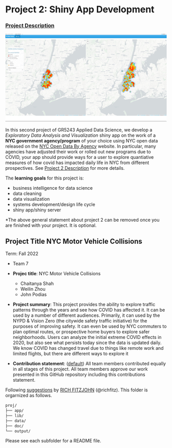 # Project 2: Shiny App Development

### [Project Description](doc/project2_desc.md)

![screenshot](doc/figs/map.jpg)

In this second project of GR5243 Applied Data Science, we develop a *Exploratory Data Analysis and Visualization* shiny app on the work of a **NYC government agency/program** of your choice using NYC open data released on the [NYC Open Data By Agency](https://opendata.cityofnewyork.us/data/) website. In particular, many agencies have adjusted their work or rolled out new programs due to COVID, your app should provide ways for a user to explore quantiative measures of how covid has impacted daily life in NYC from different prospectives. See [Project 2 Description](doc/project2_desc.md) for more details.  

The **learning goals** for this project is:

- business intelligence for data science
- data cleaning
- data visualization
- systems development/design life cycle
- shiny app/shiny server

*The above general statement about project 2 can be removed once you are finished with your project. It is optional.

## Project Title NYC Motor Vehicle Collisions
Term: Fall 2022

+ Team 7
+ **Projec title**: NYC Motor Vehicle Collisions
	+ Chaitanya Shah
	+ Weilin Zhou
	+ John Podias

+ **Project summary**: This project provides the ability to explore traffic patterns through the years and see how COVID has affected it. It can be used by a number of different audiences. Primarily, it can used by the NYPD & Vision Zero (the citywide safety traffic initiative) for the purposes of improving safety. It can even be used by NYC commuters to plan optimal routes, or prospective home buyers to explore safer neighborhoods. Users can analyze the initial extreme COVID effects in 2020, but also see what persists today since the data is updated daily. We know COVID has changed travel due to things like remote work and limited flights, but there are different ways to explore it

+ **Contribution statement**: ([default](doc/a_note_on_contributions.md)) All team members contributed equally in all stages of this project. All team members approve our work presented in this GitHub repository including this contributions statement. 

Following [suggestions](http://nicercode.github.io/blog/2013-04-05-projects/) by [RICH FITZJOHN](http://nicercode.github.io/about/#Team) (@richfitz). This folder is orgarnized as follows.

```
proj/
├── app/
├── lib/
├── data/
├── doc/
└── output/
```

Please see each subfolder for a README file.

